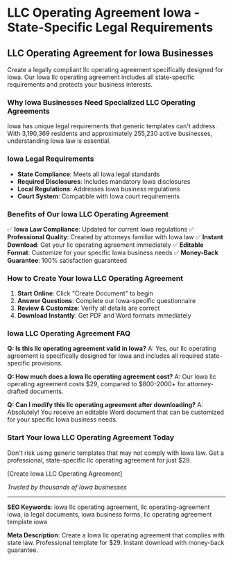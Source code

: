 # LLC Operating Agreement Iowa - State-Specific Legal Requirements

## LLC Operating Agreement for Iowa Businesses

Create a legally compliant llc operating agreement specifically designed for Iowa. Our Iowa llc operating agreement includes all state-specific requirements and protects your business interests.

### Why Iowa Businesses Need Specialized LLC Operating Agreements

Iowa has unique legal requirements that generic templates can't address. With 3,190,369 residents and approximately 255,230 active businesses, understanding Iowa law is essential.

### Iowa Legal Requirements

- **State Compliance**: Meets all Iowa legal standards
- **Required Disclosures**: Includes mandatory Iowa disclosures
- **Local Regulations**: Addresses Iowa business regulations
- **Court System**: Compatible with Iowa court requirements

### Benefits of Our Iowa LLC Operating Agreement

✅ **Iowa Law Compliance**: Updated for current Iowa regulations
✅ **Professional Quality**: Created by attorneys familiar with Iowa law
✅ **Instant Download**: Get your llc operating agreement immediately
✅ **Editable Format**: Customize for your specific Iowa business needs
✅ **Money-Back Guarantee**: 100% satisfaction guaranteed

### How to Create Your Iowa LLC Operating Agreement

1. **Start Online**: Click "Create Document" to begin
2. **Answer Questions**: Complete our Iowa-specific questionnaire
3. **Review & Customize**: Verify all details are correct
4. **Download Instantly**: Get PDF and Word formats immediately

### Iowa LLC Operating Agreement FAQ

**Q: Is this llc operating agreement valid in Iowa?**
A: Yes, our llc operating agreement is specifically designed for Iowa and includes all required state-specific provisions.

**Q: How much does a Iowa llc operating agreement cost?**
A: Our Iowa llc operating agreement costs $29, compared to $800-2000+ for attorney-drafted documents.

**Q: Can I modify this llc operating agreement after downloading?**
A: Absolutely! You receive an editable Word document that can be customized for your specific Iowa business needs.

### Start Your Iowa LLC Operating Agreement Today

Don't risk using generic templates that may not comply with Iowa law. Get a professional, state-specific llc operating agreement for just $29.

[Create Iowa LLC Operating Agreement]

_Trusted by thousands of Iowa businesses_

---

**SEO Keywords**: iowa llc operating agreement, llc operating-agreement iowa, ia legal documents, iowa business forms, llc operating agreement template iowa

**Meta Description**: Create a Iowa llc operating agreement that complies with state law. Professional template for $29. Instant download with money-back guarantee.
